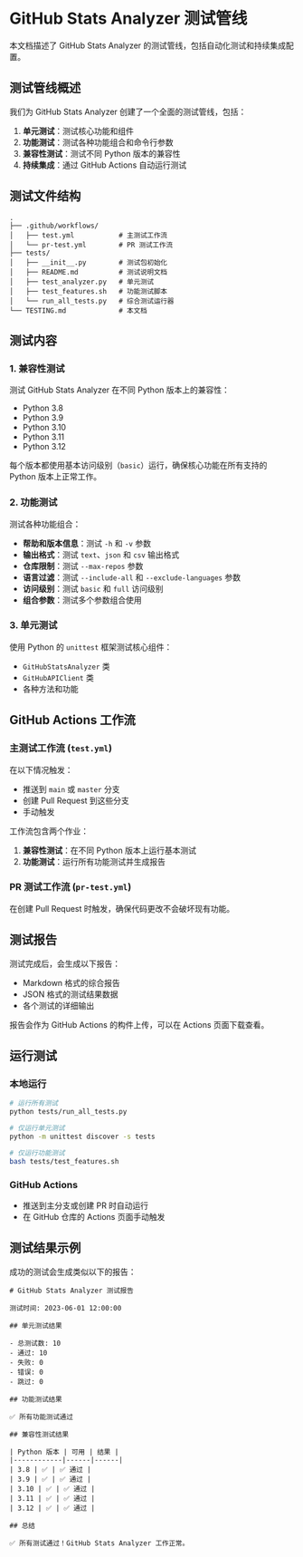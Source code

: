 # GitHub Stats Analyzer 测试管线

本文档描述了 GitHub Stats Analyzer 的测试管线，包括自动化测试和持续集成配置。

## 测试管线概述

我们为 GitHub Stats Analyzer 创建了一个全面的测试管线，包括：

1. **单元测试**：测试核心功能和组件
2. **功能测试**：测试各种功能组合和命令行参数
3. **兼容性测试**：测试不同 Python 版本的兼容性
4. **持续集成**：通过 GitHub Actions 自动运行测试

## 测试文件结构

```
.
├── .github/workflows/
│   ├── test.yml           # 主测试工作流
│   └── pr-test.yml        # PR 测试工作流
├── tests/
│   ├── __init__.py        # 测试包初始化
│   ├── README.md          # 测试说明文档
│   ├── test_analyzer.py   # 单元测试
│   ├── test_features.sh   # 功能测试脚本
│   └── run_all_tests.py   # 综合测试运行器
└── TESTING.md             # 本文档
```

## 测试内容

### 1. 兼容性测试

测试 GitHub Stats Analyzer 在不同 Python 版本上的兼容性：

- Python 3.8
- Python 3.9
- Python 3.10
- Python 3.11
- Python 3.12

每个版本都使用基本访问级别（`basic`）运行，确保核心功能在所有支持的 Python 版本上正常工作。

### 2. 功能测试

测试各种功能组合：

- **帮助和版本信息**：测试 `-h` 和 `-v` 参数
- **输出格式**：测试 `text`、`json` 和 `csv` 输出格式
- **仓库限制**：测试 `--max-repos` 参数
- **语言过滤**：测试 `--include-all` 和 `--exclude-languages` 参数
- **访问级别**：测试 `basic` 和 `full` 访问级别
- **组合参数**：测试多个参数组合使用

### 3. 单元测试

使用 Python 的 `unittest` 框架测试核心组件：

- `GitHubStatsAnalyzer` 类
- `GitHubAPIClient` 类
- 各种方法和功能

## GitHub Actions 工作流

### 主测试工作流 (`test.yml`)

在以下情况触发：
- 推送到 `main` 或 `master` 分支
- 创建 Pull Request 到这些分支
- 手动触发

工作流包含两个作业：
1. **兼容性测试**：在不同 Python 版本上运行基本测试
2. **功能测试**：运行所有功能测试并生成报告

### PR 测试工作流 (`pr-test.yml`)

在创建 Pull Request 时触发，确保代码更改不会破坏现有功能。

## 测试报告

测试完成后，会生成以下报告：

- Markdown 格式的综合报告
- JSON 格式的测试结果数据
- 各个测试的详细输出

报告会作为 GitHub Actions 的构件上传，可以在 Actions 页面下载查看。

## 运行测试

### 本地运行

```bash
# 运行所有测试
python tests/run_all_tests.py

# 仅运行单元测试
python -m unittest discover -s tests

# 仅运行功能测试
bash tests/test_features.sh
```

### GitHub Actions

- 推送到主分支或创建 PR 时自动运行
- 在 GitHub 仓库的 Actions 页面手动触发

## 测试结果示例

成功的测试会生成类似以下的报告：

```
# GitHub Stats Analyzer 测试报告

测试时间: 2023-06-01 12:00:00

## 单元测试结果

- 总测试数: 10
- 通过: 10
- 失败: 0
- 错误: 0
- 跳过: 0

## 功能测试结果

✅ 所有功能测试通过

## 兼容性测试结果

| Python 版本 | 可用 | 结果 |
|------------|------|------|
| 3.8 | ✅ | ✅ 通过 |
| 3.9 | ✅ | ✅ 通过 |
| 3.10 | ✅ | ✅ 通过 |
| 3.11 | ✅ | ✅ 通过 |
| 3.12 | ✅ | ✅ 通过 |

## 总结

✅ 所有测试通过！GitHub Stats Analyzer 工作正常。 